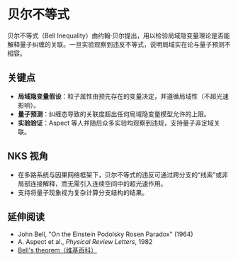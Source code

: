 # 贝尔不等式

贝尔不等式（Bell Inequality）由约翰·贝尔提出，用以检验局域隐变量理论是否能解释量子纠缠的关联。一旦实验观察到违反不等式，说明局域实在论与量子预测不相容。

## 关键点
- **局域隐变量假设**：粒子属性由预先存在的变量决定，并遵循局域性（不超光速影响）。
- **量子预测**：纠缠态导致的关联度超出任何局域隐变量模型允许的上限。
- **实验验证**：Aspect 等人并随后众多实验均观察到违规，支持量子非定域关联。

## NKS 视角
- 在多路系统与因果网络框架下，贝尔不等式的违反可通过跨分支的“线索”或非局部连接解释，而无需引入连续空间中的超光速作用。
- 支持将量子现象视为复杂计算分支结构的结果。

## 延伸阅读
- John Bell, "On the Einstein Podolsky Rosen Paradox" (1964)
- A. Aspect et al., *Physical Review Letters*, 1982
- [Bell's theorem（维基百科）](https://en.wikipedia.org/wiki/Bell%27s_theorem)

